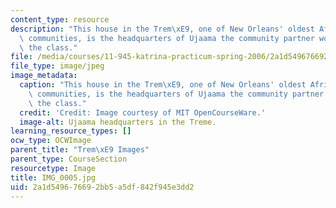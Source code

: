 ```yaml
---
content_type: resource
description: "This house in the Trem\xE9, one of New Orleans' oldest African American\
  \ communities, is the headquarters of Ujaama the community partner working with\
  \ the class."
file: /media/courses/11-945-katrina-practicum-spring-2006/2a1d549676692bb5a5df842f945e3dd2_IMG_0005.jpg
file_type: image/jpeg
image_metadata:
  caption: "This house in the Trem\xE9, one of New Orleans' oldest African American\
    \ communities, is the headquarters of Ujaama the community partner working with\
    \ the class."
  credit: 'Credit: Image courtesy of MIT OpenCourseWare.'
  image-alt: Ujaama headquarters in the Treme.
learning_resource_types: []
ocw_type: OCWImage
parent_title: "Trem\xE9 Images"
parent_type: CourseSection
resourcetype: Image
title: IMG_0005.jpg
uid: 2a1d5496-7669-2bb5-a5df-842f945e3dd2
---
```

